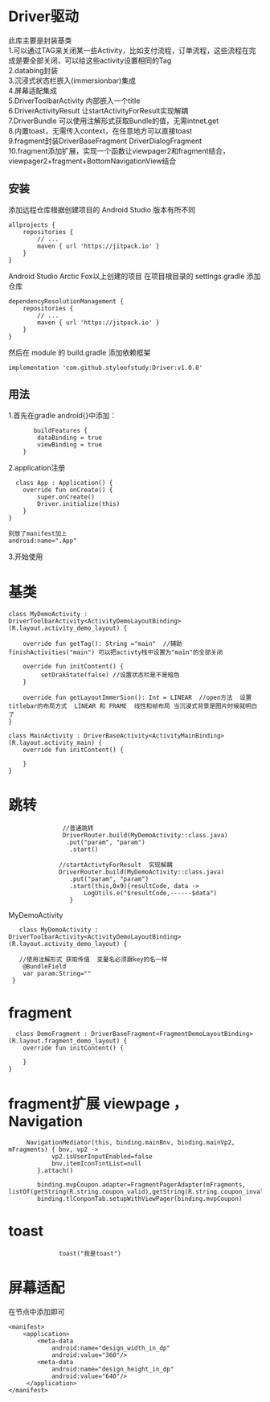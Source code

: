 # Driver驱动

此库主要是封装基类  
    1.可以通过TAG来关闭某一些Activity，比如支付流程，订单流程，这些流程在完成是要全部关闭，可以给这些activity设置相同的Tag  
    2.databing封装  
    3.沉浸式状态栏嵌入(immersionbar)集成  
    4.屏幕适配集成  
    5.DriverToolbarActivity 内部嵌入一个title  
    6.DriverActivityResult 让startActivityForResult实现解耦  
    7.DriverBundle 可以使用注解形式获取Bundle的值，无需intnet.get  
    8.内置toast，无需传入context，在任意地方可以直接toast  
    9.fragment封装DriverBaseFragment  DriverDialogFragment  
    10.fragment添加扩展，实现一个函数让viewpager2和fragment结合，viewpager2+fragment+BottomNavigationView结合  

## 安装


添加远程仓库根据创建项目的 Android Studio 版本有所不同
```
allprojects {
    repositories {
        // ...
        maven { url 'https://jitpack.io' }
    }
}
```
Android Studio Arctic Fox以上创建的项目 在项目根目录的 settings.gradle 添加仓库
```
dependencyResolutionManagement {
    repositories {
        // ...
        maven { url 'https://jitpack.io' }
    }
}
```
然后在 module 的 build.gradle 添加依赖框架  
```
implementation 'com.github.styleofstudy:Driver:v1.0.0'

```
## 用法

   1.首先在gradle  android{}中添加：  
```
       buildFeatures {
        dataBinding = true
        viewBinding = true
    }
```

 2.application注册
```
  class App : Application() {
    override fun onCreate() {
        super.onCreate()
        Driver.initialize(this)
    }
}

别放了manifest加上
android:name=".App"
```
3.开始使用

# 基类
```
class MyDemoActivity : DriverToolbarActivity<ActivityDemoLayoutBinding>(R.layout.activity_demo_layout) {
     
    override fun getTag(): String ="main"  //辅助  finishActivities("main") 可以把activty栈中设置为"main"的全部关闭 

    override fun initContent() {
         setDrakState(false) //设置状态栏是不是暗色
    }
    
    override fun getLayoutImmerSion(): Int = LINEAR  //open方法  设置titlebar的布局方式  LINEAR 和 FRAME  线性和帧布局 当沉浸式背景是图片时候就明白了
}
```

```
class MainActivity : DriverBaseActivity<ActivityMainBinding>(R.layout.activity_main) {
    override fun initContent() {

    }
}
```
# 跳转

```
               //普通跳转
               DriverRouter.build(MyDemoActivity::class.java)
                .put("param", "param")
                 .start()

              //startActivtyForResult  实现解耦
              DriverRouter.build(MyDemoActivity::class.java)
                 .put("param", "param")
                 .start(this,0x9){resultCode, data ->
                     LogUtils.e("$resultCode,------$data")
                 }
```
  MyDemoActivity
```
   class MyDemoActivity : DriverToolbarActivity<ActivityDemoLayoutBinding>(R.layout.activity_demo_layout) {
 
   //使用注解形式 获取传值  变量名必须跟key的名一样
    @BundleField
    var param:String=""
 }
```


# fragment

```
  class DemoFragment : DriverBaseFragment<FragmentDemoLayoutBinding>(R.layout.fragment_demo_layout) {
    override fun initContent() {
       
    }
}
```
# fragment扩展 viewpage ，Navigation

```
     NavigationMediator(this, binding.mainBnv, binding.mainVp2, mFragments) { bnv, vp2 ->
            vp2.isUserInputEnabled=false
            bnv.itemIconTintList=null
        }.attach()
```

```
        binding.mvpCoupon.adapter=FragmentPagerAdapter(mFragments, listOf(getString(R.string.coupon_valid),getString(R.string.coupon_invalid)))
        binding.tlConponTab.setupWithViewPager(binding.mvpCoupon)
```
# toast
```
              toast("我是toast")
```
# 屏幕适配  
  在节点中添加即可
```
<manifest>
    <application>            
        <meta-data
            android:name="design_width_in_dp"
            android:value="360"/>
        <meta-data
            android:name="design_height_in_dp"
            android:value="640"/>           
     </application>           
</manifest>
```











